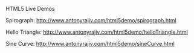

HTML5 Live Demos

Spirograph: http://www.antonyrajiv.com/html5demo/spirograph.html

Hello Triangle: http://www.antonyrajiv.com/html5demo/helloTriangle.html

Sine Curve: http://www.antonyrajiv.com/html5demo/sineCurve.html